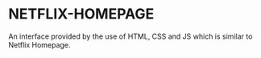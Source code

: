 # NETFLIX-HOMEPAGE
An interface provided by the use of HTML, CSS and JS which is similar to Netflix Homepage.
